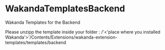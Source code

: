 # WakandaTemplatesBackend
Wakanda Templates for the Backend

Please unzipp the template inside your folder : 
/'<'place where you installed Wakanda'>'/Contents/Extensions/wakanda-extension-templates/templates/backend
